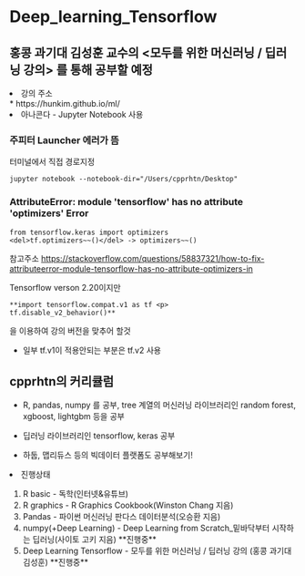 # Deep_learning_Tensorflow

## **홍콩 과기대 김성훈 교수의 <모두를 위한 머신러닝 / 딥러닝 강의> 를 통해 공부할 예정**

<li>강의 주소</li>
* https://hunkim.github.io/ml/

<li>아나콘다 - Jupyter Notebook 사용</li>

### 주피터 Launcher 에러가 뜸
터미널에서 직접 경로지정<br>
```
jupyter notebook --notebook-dir="/Users/cpprhtn/Desktop"
```

### AttributeError: module 'tensorflow' has no attribute 'optimizers' Error
```
from tensorflow.keras import optimizers
<del>tf.optimizers~~()</del> -> optimizers~~()
```
참고주소 https://stackoverflow.com/questions/58837321/how-to-fix-attributeerror-module-tensorflow-has-no-attribute-optimizers-in



Tensorflow verson 2.20이지만
```
**import tensorflow.compat.v1 as tf <p>
tf.disable_v2_behavior()**
```
을 이용하여 강의 버전을 맞추어 할것 <p>

* 일부 tf.v1이 적용안되는 부분은 tf.v2 사용




## **cpprhtn의 커리큘럼**

* R, pandas, numpy 를 공부, tree 계열의 머신러닝 라이브러리인 random forest, xgboost, lightgbm 등을 공부

* 딥러닝 라이브러리인 tensorflow, keras 공부

* 하둡, 맵리듀스 등의 빅데이터 플랫폼도 공부해보기!

<li>진행상태</li>
<ol>
			<li>R basic - 독학(인터넷&유튜브)</li>
			<li>R graphics - R Graphics Cookbook(Winston Chang 지음)</li>
      <li>Pandas - 파이썬 머신러닝 판다스 데이터분석(오승환 지음)</li>
      <li>numpy(+Deep Learning) - Deep Learning from Scratch_밑바닥부터 시작하는 딥러닝(사이토 고키 지음) **진행중**</li>
      <li>Deep Learning Tensorflow - 모두를 위한 머신러닝 / 딥러닝 강의 (홍콩 과기대 김성훈) **진행중**</li>
</ol>
